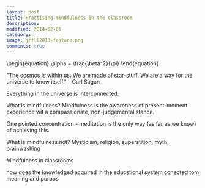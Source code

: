 ```yaml
---
layout: post
title: Practising mindfulness in the classroom
description: 
modified: 2014-02-01
category: 
image: jrfll2013-feature.png
comments: true 
--- 
```


<div>
\begin{equation}
\alpha = \frac{\beta^2}{\pi}
\end{equation}
</div>

"The cosmos is within us. We are made of star-stuff. We are a way for the universe to know itself." - Carl Sagan

Everything in the universe is interconnected.

What is mindfulness?
Mindfulness is the awareness of present-moment experience wit a compassionate, non-judgemental stance.

One pointed concentration - meditation is the only way (as far as we know) of achieving this.

What is mindfulness not?
Mysticism, religion, superstition, myth, brainwashing

Mindfulness in classrooms

how does the knowledged acquired in the educstional system conected tom meaning and purpos